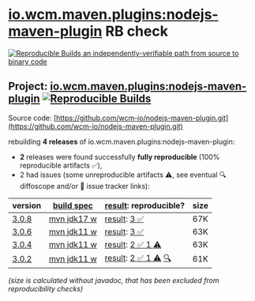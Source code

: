[io.wcm.maven.plugins:nodejs-maven-plugin](https://central.sonatype.com/artifact/io.wcm.maven.plugins/nodejs-maven-plugin/versions) RB check
=======

[![Reproducible Builds](https://reproducible-builds.org/images/logos/rb.svg) an independently-verifiable path from source to binary code](https://reproducible-builds.org/)

## Project: [io.wcm.maven.plugins:nodejs-maven-plugin](https://central.sonatype.com/artifact/io.wcm.maven.plugins/nodejs-maven-plugin/versions) [![Reproducible Builds](https://img.shields.io/endpoint?url=https://raw.githubusercontent.com/jvm-repo-rebuild/reproducible-central/master/content/io/wcm/maven/plugins/nodejs-maven-plugin/badge.json)](https://github.com/jvm-repo-rebuild/reproducible-central/blob/master/content/io/wcm/maven/plugins/nodejs-maven-plugin/README.md)

Source code: [https://github.com/wcm-io/nodejs-maven-plugin.git](https://github.com/wcm-io/nodejs-maven-plugin.git)

rebuilding **4 releases** of io.wcm.maven.plugins:nodejs-maven-plugin:
- **2** releases were found successfully **fully reproducible** (100% reproducible artifacts :white_check_mark:),
- 2 had issues (some unreproducible artifacts :warning:, see eventual :mag: diffoscope and/or :memo: issue tracker links):

| version | [build spec](/BUILDSPEC.md) | [result](https://reproducible-builds.org/docs/jvm/): reproducible? | size |
| -- | --------- | ------ | -- |
| [3.0.8](https://central.sonatype.com/artifact/io.wcm.maven.plugins/nodejs-maven-plugin/3.0.8/pom) | [mvn jdk17 w](nodejs-maven-plugin-3.0.8.buildspec) | [result](nodejs-maven-plugin-3.0.8.buildinfo): [3 :white_check_mark: ](nodejs-maven-plugin-3.0.8.buildcompare) | 67K |
| [3.0.6](https://central.sonatype.com/artifact/io.wcm.maven.plugins/nodejs-maven-plugin/3.0.6/pom) | [mvn jdk11 w](nodejs-maven-plugin-3.0.6.buildspec) | [result](nodejs-maven-plugin-3.0.6.buildinfo): [3 :white_check_mark: ](nodejs-maven-plugin-3.0.6.buildcompare) | 63K |
| [3.0.4](https://central.sonatype.com/artifact/io.wcm.maven.plugins/nodejs-maven-plugin/3.0.4/pom) | [mvn jdk11 w](nodejs-maven-plugin-3.0.4.buildspec) | [result](nodejs-maven-plugin-3.0.4.buildinfo): [2 :white_check_mark:  1 :warning:](nodejs-maven-plugin-3.0.4.buildcompare) | 63K |
| [3.0.2](https://central.sonatype.com/artifact/io.wcm.maven.plugins/nodejs-maven-plugin/3.0.2/pom) | [mvn jdk11 w](nodejs-maven-plugin-3.0.2.buildspec) | [result](nodejs-maven-plugin-3.0.2.buildinfo): [2 :white_check_mark:  1 :warning:](nodejs-maven-plugin-3.0.2.buildcompare) [:mag:](nodejs-maven-plugin-3.0.2.diffoscope) | 61K |

<i>(size is calculated without javadoc, that has been excluded from reproducibility checks)</i>
